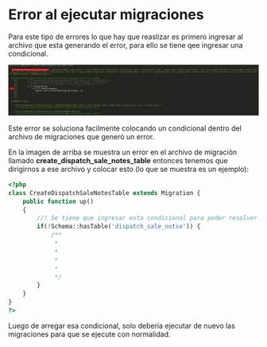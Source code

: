 # Error al ejecutar migraciones

Para este tipo de errores lo que hay que reaslizar es primero ingresar al archivo que esta generando el error, para ello se tiene qee ingresar una condicional.

![Alt text](img/error-migracion.png)

Este error se soluciona facilmente colocando un condicional dentro del archivo de migraciones que generó un error.

En la imagen de arriba se muestra un error en el archivo de migración llamado **create_dispatch_sale_notes_table** entonces tenemos que dirigirnos a ese archivo y colocar esto (lo que se muestra es un ejemplo): 

```php title="migrations/2022-05-24-create_dispatch_sale_notes_table.php"
<?php 
class CreateDispatchSaleNotesTable extends Migration {
    public function up()
    {
        //! Se tiene que ingresar esta condicional para poder resolver el problema
        if(!Schema::hasTable('dispatch_sale_notse')) {
            /**
             * 
             * 
             * 
             * 
             */
        }
    }
}
?>
```

Luego de arregar esa condicional, solo debería ejecutar de nuevo las migraciones para que se ejecute con normalidad.